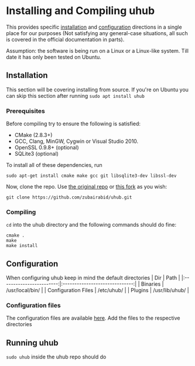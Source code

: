 # Installing and Compiling uhub
This provides specific [installation](https://www.uhub.org/doc/compile.php) and [configuration](https://www.uhub.org/doc/) directions in a single place for our purposes (Not satisfying any general-case situations, all such is covered in the official documentation in parts).

Assumption: the software is being run on a Linux or a Linux-like system. Till date it has only been tested on Ubuntu.

## Installation
This section will be covering installing from source. If you're on Ubuntu you can skip this section after running `sudo apt install uhub`

### Prerequisites
Before compiling try to ensure the following is satisfied:
- CMake (2.8.3+)
- GCC, Clang, MinGW, Cygwin or Visual Studio 2010.
- OpenSSL 0.9.8+ (optional)
- SQLite3 (optional)

To install all of these dependencies, run

```
sudo apt-get install cmake make gcc git libsqlite3-dev libssl-dev
```

Now, clone the repo. Use [the original repo](https://github.com/janvidar/uhub) or [this fork](https://github.com/zubairabid/uhub) as you wish:
```
git clone https://github.com/zubairabid/uhub.git
```

### Compiling
`cd` into the uhub directory and the following commands should do fine:
```
cmake .
make
make install
```

## Configuration
When configuring uhub keep in mind the default directories
|            Dir           |             Path               |
|:------------------------:|:------------------------------:|
|        Binaries          |       /usr/local/bin/          |
|   Configuration Files    |          /etc/uhub/            |
|         Plugins          |        /usr/lib/uhub/          |

### Configuration files
The configuration files are available [here](./uhubconf). Add the files to the respective directories

## Running uhub
`sudo uhub` inside the uhub repo should do


